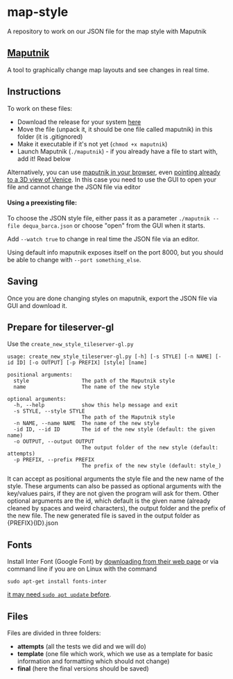# map-style
A repository to work on our JSON file for the map style with Maputnik

## [Maputnik](https://maputnik.github.io/)
A tool to graphically change map layouts and see changes in real time.

## Instructions
To work on these files:
- Download the release for your system [here](https://github.com/maputnik/editor/releases)
- Move the file (unpack it, it should be one file called maputnik) in this folder (it is .gitignored)
- Make it executable if it's not yet (`chmod +x maputnik`)
- Launch Maputnik (`./maputnik`) - if you already have a file to start with, add it! Read below

Alternatively, you can use [maputnik in your browser](https://maputnik.github.io/editor/), even [pointing already to a 3D view of Venice](https://maputnik.github.io/editor/#16.31/45.437168/12.332744/-10.4/60). In this case you need to use the GUI to open your file and cannot change the JSON file via editor

#### Using a preexisting file:
To choose the JSON style file, either pass it as a parameter `./maputnik --file dequa_barca.json` or choose "open" from the GUI when it starts.

Add `--watch true` to change in real time the JSON file via an editor.

Using default info maputnik exposes itself on the port 8000, but you should be able to change with `--port something_else`.

## Saving
Once you are done changing styles on maputnik, export the JSON file via GUI and download it.

## Prepare for tileserver-gl
Use the `create_new_style_tileserver-gl.py`
```
usage: create_new_style_tileserver-gl.py [-h] [-s STYLE] [-n NAME] [-id ID] [-o OUTPUT] [-p PREFIX] [style] [name]

positional arguments:
  style                 The path of the Maputnik style
  name                  The name of the new style

optional arguments:
  -h, --help            show this help message and exit
  -s STYLE, --style STYLE
                        The path of the Maputnik style
  -n NAME, --name NAME  The name of the new style
  -id ID, --id ID       The id of the new style (default: the given name)
  -o OUTPUT, --output OUTPUT
                        The output folder of the new style (default: attempts)
  -p PREFIX, --prefix PREFIX
                        The prefix of the new style (default: style_)
```
It can accept as positional arguments the style file and the new name of the style.
These arguments can also be passed as optional arguments with the key/values pairs, if they are not given the program will ask for them.
Other optional arguments are the id, which default is the given name (already cleaned by spaces and weird characters), the output folder and the prefix of the new file.
The new generated file is saved in the output folder as {PREFIX}{ID}.json

## Fonts
Install Inter Font (Google Font) by [downloading from their web page](https://fonts.google.com/specimen/Inter) or via command line if you are on Linux with the command
```
sudo apt-get install fonts-inter
```
[it may need `sudo apt update` before](https://www.devmanuals.net/install/ubuntu/ubuntu-20-04-focal-fossa/installing-fonts-inter-on-ubuntu20-04.html).
## Files
Files are divided in three folders:
- **attempts** (all the tests we did and we will do)
- **template** (one file which work, which we use as a template for basic information and formatting which should not change)
- **final** (here the final versions should be saved)

